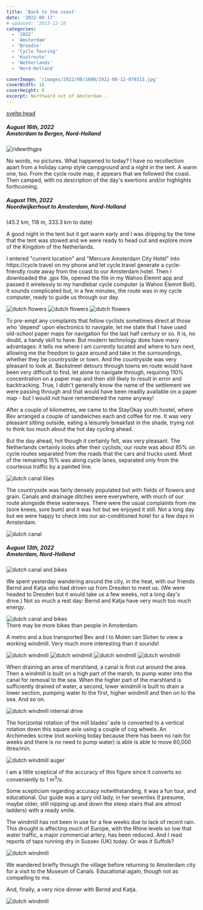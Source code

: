 ```yaml
---
title: 'Back to the coast'
date: '2022-08-17'
# updated: '2023-12-16'
categories:
  - '2022'
  - 'Amsterdam'
  - 'Broadie'
  - 'Cycle Touring'
  - 'Kustroute'
  - 'Netherlands'
  - 'Nord-Holland'

coverImage: '/images/2022/08/1600/2022-08-12-070115.jpg'
coverWidth: 16
coverHeight: 9
excerpt: Northward out of Amsterdam...
---
```


<script>
	import Callout from '$lib/components/Callout.svelte'
	import Img from '$lib/components/Img.svelte'

</script>

<svelte:head>

<title>2022 Netherlands</title>
</svelte:head>

<section class="card">
  <h5>
    August 16th, 2022 <br/>
    Amsterdam to Bergen, Nord-Holland    
  </h5>
  
  <p></p> 
    <Img alt="ridewithgps" src="/images/2022/08/rides/20221008.png" caption="(32.8 km, 176 m, 288.1 km to date)"/>
   
   
  <p>No words, no pictures. What happened to today? I have no recollection apart from a holiday camp style campground and a night in the tent. A warm one, too. From the cycle route map, it appears that we followed the coast. Then camped, with no description of the day's exertions and/or highlights forthcoming.</p>
</section>

<section class="card">
  <h5>
    August 11th, 2022<br/>
    Noordwijkerhout to Amsterdam, Nord-Holland    
  </h5>
  (45.2 km, 118 m, 333.3 km to date)
  <p>A good night in the tent but it got warm early and I was dripping by the time that the tent was stowed and we were ready to head out and explore more of the Kingdom of the Netherlands.</p>
  <p>I entered "current location" and "Mercure Amsterdam City Hotel" into https://cycle.travel on my phone and let cycle.travel generate a cycle-friendly route away from the coast to our Amsterdam hotel. Then I downloaded the .gpx file, opened the file in my Wahoo Elemnt app and passed it wirelessly to my handlebar cycle computer (a Wahoo Elemnt Bolt). It sounds complicated but, in a few minutes, the route was in my cycle computer, ready to guide us through our day.</p>
  <img alt="dutch flowers" src="/images/2022/08/1600/2022-08-12-070115.jpg" />
  <img alt="dutch flowers" src="/images/2022/08/1600/2022-08-11-030304.jpg" />
  <img alt="dutch flowers" src="/images/2022/08/1600/2022-08-11-030304.jpg" />
  <p>To pre-empt any complaints that fellow cyclists sometimes direct at those who 'depend' upon electronics to navigate, let me state that I have used old-school paper maps for navigation for the last half century or so. It is, no doubt, a handy skill to have. But modern technology does have many advantages: it tells me where I am currently located and where to turn next, allowing me the freedom to gaze around and take in the surroundings, whether they be countryside or town. And the countryside was very pleasant to look at. Backstreet detours through towns en route would have been very difficult to find, let alone to navigate through, requiring 110% concentration on a paper map and then still likely to result in error and backtracking. True, I didn't generally know the name of the settlement we were passing through and that would have been readily available on a paper map - but I would not have remembered the name anyway!</p>
  <p>After a couple of kilometres, we came to the StayOkay youth hostel, where Bev arranged a couple of sandwiches each and coffee for me. It was very pleasant sitting outside, eating a leisurely breakfast in the shade, trying not to think too much about the hot day cycling ahead.</p>
  <p>But the day ahead, hot though it certainly felt, was very pleasant. The Netherlands certainly looks after their cyclists; our route was about 85% on cycle routes separated from the roads that the cars and trucks used. Most of the remaining 15% was along cycle lanes, separated only from the courteous traffic by a painted line.</p>
  <img alt="dutch canal lilies" src="/images/2022/08/1600/2022-08-11-030908.jpg" />
  <p>The countryside was fairly densely populated but with fields of flowers and grain. Canals and drainage ditches were everywhere, with much of our route alongside these waterways. There were the usual complaints from me (sore knees, sore bum) and it was hot but we enjoyed it still. Not a long day but we were happy to check into our air-conditioned hotel for a few days in Amsterdam.</p>
  <img alt="dutch canal" src="/images/2022/08/1600/2022-08-11-053715.jpg" />
</section>
<section class="card">
  <h5>
    August 13th, 2022<br/>
    Amsterdam, Nord-Holland    
  </h5>
  <img alt="dutch canal and bikes" src="/images/2022/08/1600/2022-08-12-031817.jpg" />
  <p>We spent yesterday wandering around the city, in the heat, with our friends Bernd and Katja who had driven up from Dresden to meet us. (We were headed to Dresden but it would take us a few weeks, not a long day's drive.) Not so much a rest day: Bernd and Katja have very much too much energy.</p>
 
 <img alt="dutch canal and bikes" src="/images/2022/08/1600/2022-08-12-035137.jpg" />
 <div class="caption">There may be more bikes than people in Amsterdam.</div>
 <p> A metro and a bus transported Bev and I to Molen van Sloten to view a working windmill. Very much more interesting than it sounds! </p>
 <img alt="dutch windmill" src="/images/2022/08/1600/2022-08-13-032128.jpg" />
 <img alt="dutch windmill" src="/images/2022/08/1600/2022-08-13-032337.jpg" />
 <img alt="dutch windmill" src="/images/2022/08/1600/2022-08-13-032725.jpg" />
 <img alt="dutch windmill" src="/images/2022/08/1600/2022-08-13-033944.jpg" />

 <p>When draining an area of marshland, a canal is first cut around the area. Then a windmill is built on a high part of the marsh, to pump water into the canal for removal to the sea. When the higher part of the marshland is sufficiently drained of water, a second, lower windmill is built to drain a lower section, pumping water to the first, higher windmill and then on to the sea. And so on.</p>
 <img alt="dutch windmill internal drive" src="/images/2022/08/1600/2022-08-13-041456.jpg" />
  <p>The horizontal rotation of the mill blades' axle is converted to a vertical rotation down this square axle using a couple of cog wheels. An Archimedes screw (not working today because there has been no rain for weeks and there is no need to pump water) is able is able to move 60,000 litres/min. </p>
  <img alt="dutch windmill auger" src="/images/2022/08/1600/2022-08-13-035651.jpg" />
  <p>I am a little sceptical of the accuracy of this figure since it converts so conveniently to 1 m<sup>3</sup>/s. </p>
  <p>Some scepticism regarding accuracy notwithstanding, it was a fun tour, and educational. Our guide was a spry old lady, in her seventies (I presume, maybe older, still nipping up and down the steep stairs that are almost ladders) with a ready smile. </p>
  <p>The windmill has not been in use for a few weeks due to lack of recent rain. This drought is affecting much of Europe, with the Rhine levels so low that water traffic, a major commercial artery, has been reduced. And I read reports of taps running dry in Sussex (UK) today. Or was it Suffolk?</p>
  <img alt="dutch windmill" src="/images/2022/08/1600/2022-08-13-033237.jpg" />
  <p>We wandered briefly through the village before returning to Amsterdam city for a visit to the Museum of Canals. Educational again, though not as compelling to me.</p>
  <p>And, finally, a very nice dinner with Bernd and Katja.</p>
</section>

<Img alt="dutch windmill" src="/images/2022/08/1600/2022-08-13-033237.jpg" />
